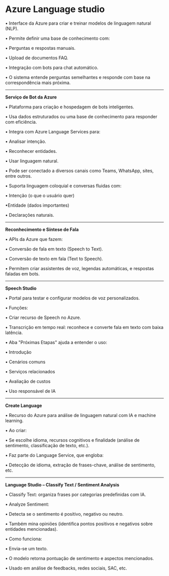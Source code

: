 # Azure Language studio

• Interface da Azure para criar e treinar modelos de linguagem natural (NLP).

• Permite definir uma base de conhecimento com:

• Perguntas e respostas manuais.

• Upload de documentos FAQ.

• Integração com bots para chat automático.

• O sistema entende perguntas semelhantes e responde com base na correspondência mais próxima.

-----
**Serviço de Bot da Azure**

• Plataforma para criação e hospedagem de bots inteligentes.

• Usa dados estruturados ou uma base de conhecimento para responder com eficiência.

• Integra com Azure Language Services para:

• Analisar intenção.

• Reconhecer entidades.

• Usar linguagem natural.

• Pode ser conectado a diversos canais como Teams, WhatsApp, sites, entre outros.

• Suporta linguagem coloquial e conversas fluidas com:

• Intenção (o que o usuário quer)

•Entidade (dados importantes)

• Declarações naturais.

----
**Reconhecimento e Síntese de Fala**

• APIs da Azure que fazem:

• Conversão de fala em texto (Speech to Text).

• Conversão de texto em fala (Text to Speech).

• Permitem criar assistentes de voz, legendas automáticas, e respostas faladas em bots.

-----
**Speech Studio**

• Portal para testar e configurar modelos de voz personalizados.

• Funções:

• Criar recurso de Speech no Azure.

• Transcrição em tempo real: reconhece e converte fala em texto com baixa latência.

• Aba "Próximas Etapas" ajuda a entender o uso:

• Introdução

• Cenários comuns

• Serviços relacionados

• Avaliação de custos

• Uso responsável de IA

-----
**Create Language**

• Recurso do Azure para análise de linguagem natural com IA e machine learning.

• Ao criar:

• Se escolhe idioma, recursos cognitivos e finalidade (análise de sentimento, classificação de texto, etc.).

• Faz parte do Language Service, que engloba:

• Detecção de idioma, extração de frases-chave, análise de sentimento, etc.

-----
**Language Studio – Classify Text / Sentiment Analysis**

• Classify Text: organiza frases por categorias predefinidas com IA.

• Analyze Sentiment:

• Detecta se o sentimento é positivo, negativo ou neutro.

• Também mina opiniões (identifica pontos positivos e negativos sobre entidades mencionadas).

• Como funciona:

• Envia-se um texto.

• O modelo retorna pontuação de sentimento e aspectos mencionados.

• Usado em análise de feedbacks, redes sociais, SAC, etc.
